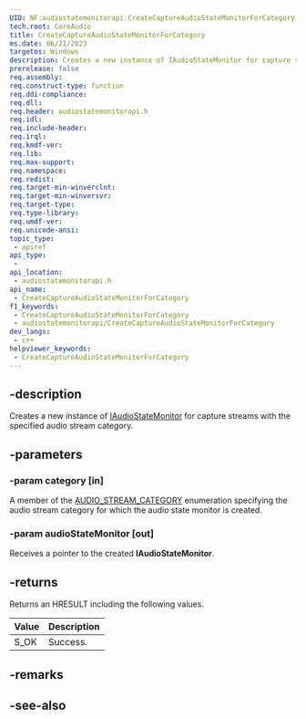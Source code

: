 ```yaml
---
UID: NF:audiostatemonitorapi.CreateCaptureAudioStateMonitorForCategory
tech.root: CoreAudio
title: CreateCaptureAudioStateMonitorForCategory
ms.date: 06/21/2023
targetos: Windows
description: Creates a new instance of IAudioStateMonitor for capture streams with the specified audio category.
prerelease: false
req.assembly: 
req.construct-type: function
req.ddi-compliance: 
req.dll: 
req.header: audiostatemonitorapi.h
req.idl: 
req.include-header: 
req.irql: 
req.kmdf-ver: 
req.lib: 
req.max-support: 
req.namespace: 
req.redist: 
req.target-min-winverclnt: 
req.target-min-winversvr: 
req.target-type: 
req.type-library: 
req.umdf-ver: 
req.unicode-ansi: 
topic_type:
 - apiref
api_type:
 - 
api_location:
 - audiostatemonitorapi.h
api_name:
 - CreateCaptureAudioStateMonitorForCategory
f1_keywords:
 - CreateCaptureAudioStateMonitorForCategory
 - audiostatemonitorapi/CreateCaptureAudioStateMonitorForCategory
dev_langs:
 - c++
helpviewer_keywords:
 - CreateCaptureAudioStateMonitorForCategory
---
```


## -description

Creates a new instance of [IAudioStateMonitor](nn-audiostatemonitorapi-iaudiostatemonitor.md) for capture streams with the specified audio stream category.

## -parameters

### -param category [in]

A member of the [AUDIO_STREAM_CATEGORY](/windows/win32/api/audiosessiontypes/ne-audiosessiontypes-audio_stream_category) enumeration specifying the audio stream category for which the audio state monitor is created.

### -param audioStateMonitor [out]

Receives a pointer to the created **IAudioStateMonitor**.

## -returns

Returns an HRESULT including the following values.

| Value | Description |
|-------|-------------|
| S_OK  | Success.    |

## -remarks

## -see-also

